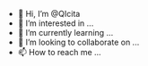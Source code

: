 - 👋 Hi, I’m @QIcita
- 👀 I’m interested in ...
- 🌱 I’m currently learning ...
- 💞️ I’m looking to collaborate on ...
- 📫 How to reach me ...

<!---
QIcita/QIcita is a ✨ special ✨ repository because its `README.md` (this file) appears on your GitHub profile.
You can click the Preview link to take a look at your changes.
--->

